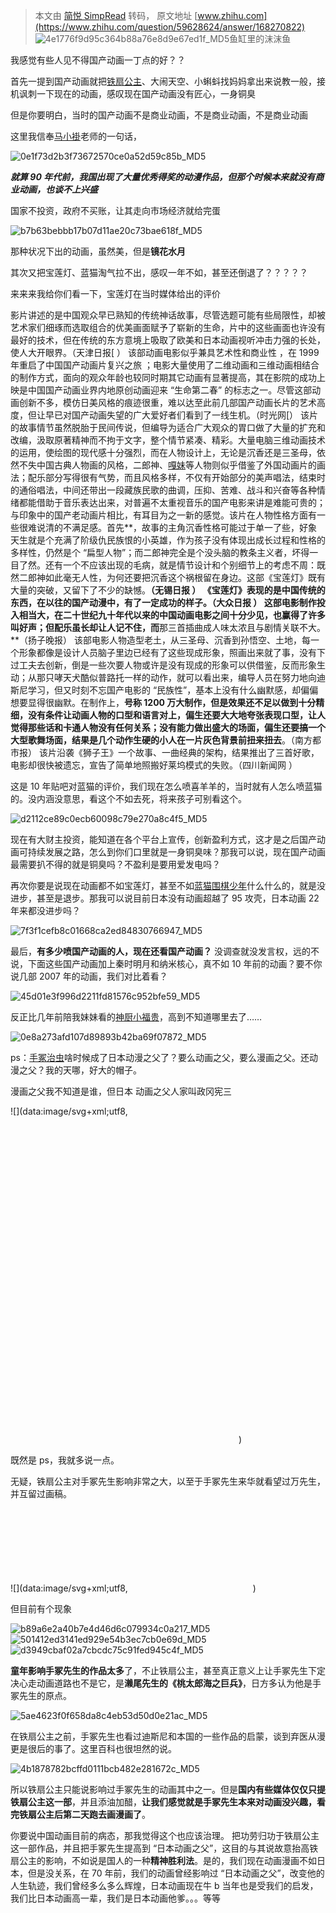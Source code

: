 > 本文由 [简悦 SimpRead](http://ksria.com/simpread/) 转码， 原文地址 [www.zhihu.com](https://www.zhihu.com/question/59628624/answer/168270822) ![4e1776f9d95c364b88a76e8d9e67ed1f_MD5](../assets/4e1776f9d95c364b88a76e8d9e67ed1f_MD5.jpg)鱼缸里的沫沫鱼​​

我感觉有些人见不得国产动画一丁点的好？？

  

首先一提到国产动画就把[铁扇公主](https://www.zhihu.com/search?q=%E9%93%81%E6%89%87%E5%85%AC%E4%B8%BB&search_source=Entity&hybrid_search_source=Entity&hybrid_search_extra=%7B%22sourceType%22%3A%22answer%22%2C%22sourceId%22%3A168270822%7D)、大闹天空、小蝌蚪找妈妈拿出来说教一般，接机讽刺一下现在的动画，感叹现在国产动画没有匠心，一身铜臭

但是你要明白，当时的国产动画不是商业动画，不是商业动画，不是商业动画

这里我信奉[马小褂](https://www.zhihu.com/search?q=%E9%A9%AC%E5%B0%8F%E8%A4%82&search_source=Entity&hybrid_search_source=Entity&hybrid_search_extra=%7B%22sourceType%22%3A%22answer%22%2C%22sourceId%22%3A168270822%7D)老师的一句话，

  
![0e1f73d2b3f73672570ce0a52d59c85b_MD5](../assets/0e1f73d2b3f73672570ce0a52d59c85b_MD5.jpg) 

_**就算 90 年代前，我国出现了大量优秀得奖的动漫作品，但那个时候本来就没有商业动画，也谈不上兴盛**_

国家不投资，政府不买账，让其走向市场经济就给完蛋

  
![b7b63bebbb17b07d11ae20c73bae618f_MD5](../assets/b7b63bebbb17b07d11ae20c73bae618f_MD5.jpg)

那种状况下出的动画，虽然美，但是**镜花水月**

  

其次又把宝莲灯、蓝猫淘气拉不出，感叹一年不如，甚至还倒退了？？？？？

来来来我给你们看一下，宝莲灯在当时媒体给出的评价

影片讲述的是中国观众早已熟知的传统神话故事，尽管选题可能有些局限性，却被艺术家们细琢而选取组合的优美画面赋予了崭新的生命，片中的这些画面也许没有最好的技术，但在传统的东方意境上吸取了欧美和日本动画视听冲击力强的长处，使人大开眼界。（天津日报[ ） 该部动画电影似乎兼具艺术性和商业性 ，在 1999 年重启了中国国产动画片复兴之旅 ；电影大量使用了二维动画和三维动画相结合的制作方式，面向的观众年龄也较同时期其它动画有显著提高，其在影院的成功上映是中国国产动画业界内地原创动画迎来 “生命第二春” 的标志之一。尽管这部动画创新不多，模仿日美风格的痕迹很重，难以达至此前几部国产动画长片的艺术高度，但让早已对国产动画失望的广大爱好者们看到了一线生机。（时光网[） 该片的故事情节虽然脱胎于民间传说，但编导为适合广大观众的胃口做了大量的扩充和改编，汲取原著精神而不拘于文字，整个情节紧凑、精彩。大量电脑三维动画技术的运用，使绘图的现代感十分强烈，而在人物设计上，无论是沉香还是三圣母，依然不失中国古典人物画的风格，二郎神、[嘎妹](https://www.zhihu.com/search?q=%E5%98%8E%E5%A6%B9&search_source=Entity&hybrid_search_source=Entity&hybrid_search_extra=%7B%22sourceType%22%3A%22answer%22%2C%22sourceId%22%3A168270822%7D)等人物则似乎借鉴了外国动画片的画法；配乐部分写得很有气势，而且风格多样，不仅有开始部分的美声唱法，结束时的通俗唱法，中间还带出一段藏族民歌的曲调，压抑、苦难、战斗和兴奋等各种情绪都能借助于音乐表达出来，对普遍不太重视音乐的国产电影来讲是难能可贵的；与印象中的国产老动画片相比，有耳目为之一新的感觉。该片在人物性格方面有一些很难说清的不满足感。首先**，故事的主角沉香性格可能过于单一了些，好象天生就是个充满了阶级仇民族恨的小英雄，作为孩子没有体现出成长过程和性格的多样性，仍然是个 “扁型人物”；而二郎神完全是个没头脑的教条主义者，坏得一目了然。还有一个不应该出现的毛病，就是情节设计和个别细节上的考虑不周：既然二郎神如此毫无人性，为何还要把沉香这个祸根留在身边。这部《宝莲灯》既有大量的突破，又留下了不少的缺憾。**（无锡日报 ） 《宝莲灯》表现的是中国传统的东西，在以往的国产动漫中，有了一定成功的样子。（大众日报 ） 这部电影制作投入相当大，在二十世纪九十年代以来的中国动画电影之间十分少见，也赢得了许多叫好声；但配乐虽长却让人记不住，而**那三首插曲成人味太浓且与剧情关联不大。**（扬子晚报） 该部电影人物造型老土，从三圣母、沉香到孙悟空、土地，每一个形象都像是设计人员脑子里边已经有了这些现成形象，照画出来就了事，没有下过工夫去创新，倒是一些次要人物或许是没有现成的形象可以供借鉴，反而形象生动；从那只哮天犬酷似普路托一样的动作，就可以看出来，编导人员在努力地向迪斯尼学习，但又时刻不忘国产电影的 “民族性”，基本上没有什么幽默感，却偏偏想要显得很幽默。在制作上，**号称 1200 万大制作，但是效果还不足以做到十分精细，没有条件让动画人物的口型和语言对上，偏生还要大大地夸张表现口型，让人觉得那些话和卡通人物没有任何关系；没有能力做出盛大的场面，偏生还要搞一个大型歌舞场面，结果是几个动作生硬的小人在一片灰色背景前扭来扭去**。（南方都市报） 该片沿袭《狮子王》一个故事、一曲经典的架构，结果推出了三首好歌，电影却很快被遗忘，宣告了简单地照搬好莱坞模式的失败。（四川新闻网 ）

这是 10 年贴吧对蓝猫的评价，我们现在怎么喷喜羊羊的，当时就有人怎么喷蓝猫的。没内涵没意思，看这个不如去死，将来孩子可别看这个。

![d2112ce89c0ecb60098c79e270a8c4f5_MD5](../assets/d2112ce89c0ecb60098c79e270a8c4f5_MD5.webp) 

现在有大财主投资，能知道在各个平台上宣传，创新盈利方式，这才是之后国产动画可持续发展之路，怎么到你们口里就是一身铜臭味？那我可以说，现在国产动画最需要扒不得的就是铜臭吗？不盈利是要用爱发电吗？

  

再次你要是说现在动画都不如宝莲灯，甚至不如[蓝猫围棋少年](https://www.zhihu.com/search?q=%E8%93%9D%E7%8C%AB%E5%9B%B4%E6%A3%8B%E5%B0%91%E5%B9%B4&search_source=Entity&hybrid_search_source=Entity&hybrid_search_extra=%7B%22sourceType%22%3A%22answer%22%2C%22sourceId%22%3A168270822%7D)什么什么的，就是没进步，甚至是退步。那我可以说目前日本没有动画超越了 95 攻壳，日本动画 22 年来都没进步吗？

![7f3f1cefb8c01668ca2ed84830766947_MD5](../assets/7f3f1cefb8c01668ca2ed84830766947_MD5.jpg) 

最后，**有多少喷国产动画的人，现在还看国产动画？** 没调查就没发言权，远的不说，下面这些国产动画加上秦时明月和纳米核心，真不如 10 年前的动画？要不你说几部 2007 年的动画，我们对比着看？

![45d01e3f996d2211fd81576c952bfe59_MD5](../assets/45d01e3f996d2211fd81576c952bfe59_MD5.jpg) 

反正比几年前陪我妹妹看的[神厨小福贵](https://www.zhihu.com/search?q=%E7%A5%9E%E5%8E%A8%E5%B0%8F%E7%A6%8F%E8%B4%B5&search_source=Entity&hybrid_search_source=Entity&hybrid_search_extra=%7B%22sourceType%22%3A%22answer%22%2C%22sourceId%22%3A168270822%7D)，高到不知道哪里去了……

  
![0e8a273afd107d89893b42ba69f07872_MD5](../assets/0e8a273afd107d89893b42ba69f07872_MD5.jpg) 

ps：[手冢治虫](https://www.zhihu.com/search?q=%E6%89%8B%E5%86%A2%E6%B2%BB%E8%99%AB&search_source=Entity&hybrid_search_source=Entity&hybrid_search_extra=%7B%22sourceType%22%3A%22answer%22%2C%22sourceId%22%3A168270822%7D)啥时候成了日本动漫之父了？要么动画之父，要么漫画之父。还动漫之父？我的天哪，好大的帽子。

漫画之父我不知道是谁，但日本 动画之父人家叫政冈宪三

  
![](data:image/svg+xml;utf8,<svg xmlns='http://www.w3.org/2000/svg' width='365' height='522'></svg>)  

既然是 ps，我就多说一点。

无疑，铁扇公主对手冢先生影响非常之大，以至于手冢先生来华就看望过万先生，并互留过画稿。

  
![](data:image/svg+xml;utf8,<svg xmlns='http://www.w3.org/2000/svg' width='200' height='133'></svg>)

但目前有个现象

![b89a6e2a40b7e4d46d6c079934c0a217_MD5](../assets/b89a6e2a40b7e4d46d6c079934c0a217_MD5.jpg) 
![501412ed3141ed929e54b3ec7cb0e69d_MD5](../assets/501412ed3141ed929e54b3ec7cb0e69d_MD5.jpg) 
![d3949cbaf02a7cbcdc75c91fed945c4f_MD5](../assets/d3949cbaf02a7cbcdc75c91fed945c4f_MD5.jpg) 

**童年影响手冢先生的作品太多**了，不止铁扇公主，甚至真正意义上让手冢先生下定决心走动画道路也不是它，是**濑尾先生的《桃太郎海之巨兵》**，日方多认为他是手冢先生的原点。

  
![5ae4623f0f658da8c4eb53d50d0e21ac_MD5](../assets/5ae4623f0f658da8c4eb53d50d0e21ac_MD5.jpg)

在铁扇公主之前，手冢先生也看过迪斯尼和本国的一些作品的启蒙，谈到弃医从漫更是很后的事了。这里百科也很坦然的说。

  
![4b1878782bcffd0111bcb482e281672c_MD5](../assets/4b1878782bcffd0111bcb482e281672c_MD5.jpg)

所以铁扇公主只能说影响过手冢先生的动画其中之一。但是**国内有些媒体仅仅只提铁扇公主这一部**，并且添油加醋，**让我们感觉就是手冢先生本来对动画没兴趣，看完铁扇公主后第二天跑去画漫画了**。

  

你要说中国动画目前的病态，那我觉得这个也应该治理。 把功劳归功于铁扇公主这一部作品，并且把手冢先生提高到 “日本动画之父”，这目的与其说故意抬高铁扇公主的影响，不如说是国人的一种**精神胜利法**。是的，我们现在动画漫画不如日本，但是没关系，在 70 年前，我们的动画曾经影响过 “日本动画之父”，改变他的人生轨迹，我们曾经多么多么辉煌，日本动画现在牛 b 当年也是受我们的启发，我们比日本动画高一辈，我们是日本动画他爹。。。等等